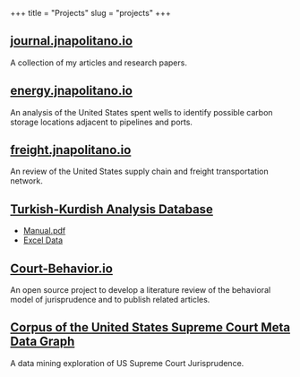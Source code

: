+++
title = "Projects"
slug = "projects"
+++

## [journal.jnapolitano.io](https://journal.jnapolitano.io)
A collection of my articles and research papers. 

## [energy.jnapolitano.io](https://energy.jnapolitano.io)

An analysis of the United States spent wells to identify possible carbon storage locations adjacent to pipelines and ports.  

## [freight.jnapolitano.io](https://freight.jnapolitano.io)

An review of the United States supply chain and freight transportation network.  

## [Turkish-Kurdish Analysis Database](https://www.degruyter.com/document/doi/10.1515/peps-2019-0036/html)
* [Manual.pdf](./downloads/turkish-kurdish-conflict-event-database-manual.pdf)
* [Excel Data](./downloads/august2019.xlsm)

## [Court-Behavior.io](https://court-behavior.io)

An open source project to develop a literature review of the behavioral model of jurisprudence and to publish related articles. 

## [Corpus of the United States Supreme Court Meta Data Graph](https://docs.jnapolitano.io/parts/analysis/political-analysis/sup-court/project-sup-court-meta-data-graph/index.html)

A data mining exploration of US Supreme Court Jurisprudence.  



